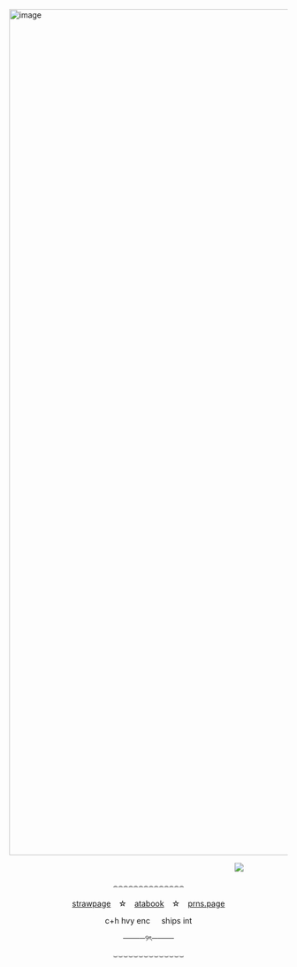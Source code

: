 <img width="2397" height="1530" alt="image" src="https://github.com/user-attachments/assets/e3e273d6-e24b-4cd8-afa4-e493036a2997" />



⠀ ⠀ ⠀ ⠀ ⠀ ⠀ ⠀ ⠀ ⠀ ⠀ ⠀ ⠀ ⠀ ⠀ ⠀ ⠀ ⠀ ⠀ ⠀ ⠀ ⠀ ⠀ ⠀ ⠀ ⠀ ⠀ ⠀ ⠀ ⠀![](https://komarev.com/ghpvc/?username=cemetery-girl&color=000000&style=plastic&label=bunnies+𐔌՞..՞𐦯)



<p align="center">
  ⌢⌢⌢⌢⌢⌢⌢⌢⌢⌢⌢⌢⌢⌢
</p>

<p align="center">
  <a href=https://cemetery-girl.straw.page/>strawpage</a>⠀ ☆⠀ <a href=https://vixxie.atabook.org/>atabook</a>⠀ ☆⠀ <a href=https://en.pronouns.page/@v.1x.en>prns.page</a>
</p>

<p align="center">
  c+h hvy enc⠀⠀ships int
</p>

<p align="center">
  ────୨ৎ────
</p>

<p align="center">
  ⌣⌣⌣⌣⌣⌣⌣⌣⌣⌣⌣⌣⌣⌣
</p>
